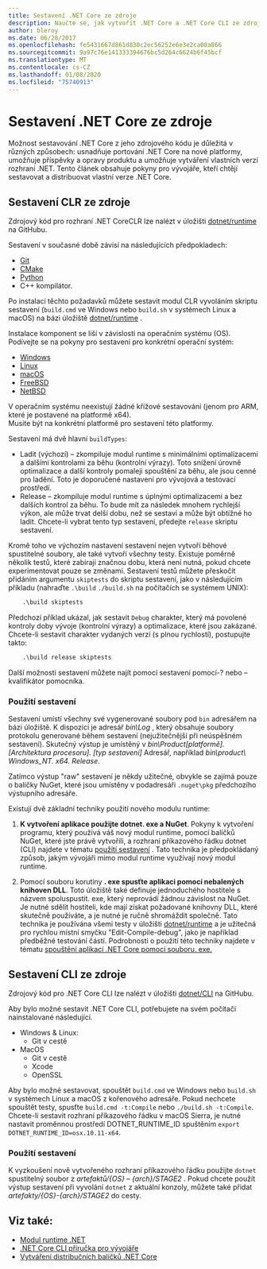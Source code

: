 ```yaml
---
title: Sestavení .NET Core ze zdroje
description: Naučte se, jak vytvořit .NET Core a .NET Core CLI ze zdrojového kódu.
author: bleroy
ms.date: 06/28/2017
ms.openlocfilehash: fe5431667d861d830c2ec56252e6e3e2ca08a866
ms.sourcegitcommit: 9a97c76e141333394676bc5d264c6624b6f45bcf
ms.translationtype: MT
ms.contentlocale: cs-CZ
ms.lasthandoff: 01/08/2020
ms.locfileid: "75740913"
---
```

# <a name="build-net-core-from-source"></a>Sestavení .NET Core ze zdroje

Možnost sestavování .NET Core z jeho zdrojového kódu je důležitá v různých způsobech: usnadňuje portování .NET Core na nové platformy, umožňuje příspěvky a opravy produktu a umožňuje vytváření vlastních verzí rozhraní .NET.
Tento článek obsahuje pokyny pro vývojáře, kteří chtějí sestavovat a distribuovat vlastní verze .NET Core.

## <a name="build-the-clr-from-source"></a>Sestavení CLR ze zdroje

Zdrojový kód pro rozhraní .NET CoreCLR lze nalézt v úložišti [dotnet/runtime](https://github.com/dotnet/runtime/) na GitHubu.

Sestavení v současné době závisí na následujících předpokladech:

- [Git](https://git-scm.com/)
- [CMake](https://cmake.org/)
- [Python](https://www.python.org/)
- C++ kompilátor.

Po instalaci těchto požadavků můžete sestavit modul CLR vyvoláním skriptu sestavení (`build.cmd` ve Windows nebo `build.sh` v systémech Linux a macOS) na bázi úložiště [dotnet/runtime](https://github.com/dotnet/runtime/) .

Instalace komponent se liší v závislosti na operačním systému (OS). Podívejte se na pokyny pro sestavení pro konkrétní operační systém:

- [Windows](https://github.com/dotnet/coreclr/blob/master/Documentation/building/windows-instructions.md)
- [Linux](https://github.com/dotnet/coreclr/blob/master/Documentation/building/linux-instructions.md)
- [macOS](https://github.com/dotnet/coreclr/blob/master/Documentation/building/osx-instructions.md)
- [FreeBSD](https://github.com/dotnet/coreclr/blob/master/Documentation/building/freebsd-instructions.md)
- [NetBSD](https://github.com/dotnet/coreclr/blob/master/Documentation/building/netbsd-instructions.md)

V operačním systému neexistují žádné křížové sestavování (jenom pro ARM, které je postavené na platformě x64).  
Musíte být na konkrétní platformě pro sestavení této platformy.  

Sestavení má dvě hlavní `buildTypes`:

- Ladit (výchozí) – zkompiluje modul runtime s minimálními optimalizacemi a dalšími kontrolami za běhu (kontrolní výrazy). Toto snížení úrovně optimalizace a další kontroly pomaleji spouštění za běhu, ale jsou cenné pro ladění. Toto je doporučené nastavení pro vývojová a testovací prostředí.
- Release – zkompiluje modul runtime s úplnými optimalizacemi a bez dalších kontrol za běhu. To bude mít za následek mnohem rychlejší výkon, ale může trvat delší dobu, než se sestaví a může být obtížné ho ladit. Chcete-li vybrat tento typ sestavení, předejte `release` skriptu sestavení.

Kromě toho ve výchozím nastavení sestavení nejen vytvoří běhové spustitelné soubory, ale také vytvoří všechny testy.
Existuje poměrně několik testů, které zabírají značnou dobu, která není nutná, pokud chcete experimentovat pouze se změnami.
Sestavení testů můžete přeskočit přidáním argumentu `skiptests` do skriptu sestavení, jako v následujícím příkladu (nahraďte `.\build` `./build.sh` na počítačích se systémem UNIX):

```bat
    .\build skiptests
```

Předchozí příklad ukázal, jak sestavit `Debug` charakter, který má povolené kontroly doby vývoje (kontrolní výrazy) a optimalizace, které jsou zakázané. Chcete-li sestavit charakter vydaných verzí (s plnou rychlostí), postupujte takto:

```bat
    .\build release skiptests
```

Další možnosti sestavení můžete najít pomocí sestavení pomocí-? nebo – kvalifikátor pomocníka.

### <a name="using-your-build"></a>Použití sestavení

Sestavení umístí všechny své vygenerované soubory pod `bin` adresářem na bázi úložiště.
K dispozici je adresář *bin\Log* , který obsahuje soubory protokolu generované během sestavení (nejužitečnější při neúspěšném sestavení).
Skutečný výstup je umístěný v *bin\Product\[platformě]. [Architektura procesoru]. [typ sestavení]* Adresář, například *bin\product\ Windows_NT. x64. Release*.

Zatímco výstup "raw" sestavení je někdy užitečné, obvykle se zajímá pouze o balíčky NuGet, které jsou umístěny v podadresáři `.nuget\pkg` předchozího výstupního adresáře.

Existují dvě základní techniky použití nového modulu runtime:

 1. **K vytvoření aplikace použijte dotnet. exe a NuGet**.
    Pokyny k vytvoření programu, který používá váš nový modul runtime, pomocí balíčků NuGet, které jste právě vytvořili, a rozhraní příkazového řádku dotnet (CLI) najdete v tématu [použití sestavení](https://github.com/dotnet/runtime/blob/master/docs/workflow/testing/using-your-build.md) . Tato technika je předpokládaný způsob, jakým vývojáři mimo modul runtime využívají nový modul runtime.

 2. Pomocí souboru korutiny **. exe spusťte aplikaci pomocí nebalených knihoven DLL**.
    Toto úložiště také definuje jednoduchého hostitele s názvem spoluspustit. exe, který neprovádí žádnou závislost na NuGet.
    Je nutné sdělit hostiteli, kde mají získat požadované knihovny DLL, které skutečně používáte, a je nutné je ručně shromáždit společně.
    Tato technika je používána všemi testy v úložišti [dotnet/runtime](https://github.com/dotnet/runtime) a je užitečná pro rychlou místní smyčku "Edit-Compile-debug", jako je například předběžné testování částí.
    Podrobnosti o použití této techniky najdete v tématu [spouštění aplikací .NET Core pomocí souboru. exe.](https://github.com/dotnet/runtime/blob/master/docs/workflow/testing/using-corerun.md)

## <a name="build-the-cli-from-source"></a>Sestavení CLI ze zdroje

Zdrojový kód pro .NET Core CLI lze nalézt v úložišti [dotnet/CLI](https://github.com/dotnet/cli/) na GitHubu.

Aby bylo možné sestavit .NET Core CLI, potřebujete na svém počítači nainstalované následující.

- Windows & Linux:
  - Git v cestě
- MacOS
  - Git v cestě
  - Xcode
  - OpenSSL

Aby bylo možné sestavovat, spouštět `build.cmd` ve Windows nebo `build.sh` v systémech Linux a macOS z kořenového adresáře. Pokud nechcete spouštět testy, spusťte `build.cmd -t:Compile` nebo `./build.sh -t:Compile`. Chcete-li sestavit rozhraní příkazového řádku v macOS Sierra, je nutné nastavit proměnnou prostředí DOTNET_RUNTIME_ID spuštěním `export DOTNET_RUNTIME_ID=osx.10.11-x64`.

### <a name="using-your-build"></a>Použití sestavení

K vyzkoušení nově vytvořeného rozhraní příkazového řádku použijte `dotnet` spustitelný soubor z *artefaktů/{OS} – {arch}/STAGE2* . Pokud chcete použít výstup sestavení při vyvolání `dotnet` z aktuální konzoly, můžete také přidat *artefakty/{OS}-{arch}/STAGE2* do cesty.

## <a name="see-also"></a>Viz také:

- [Modul runtime .NET](https://github.com/dotnet/runtime/blob/master/README.md)
- [.NET Core CLI příručka pro vývojáře](https://github.com/dotnet/cli/blob/master/Documentation/project-docs/developer-guide.md)
- [Vytváření distribučních balíčků .NET Core](./distribution-packaging.md)
